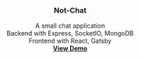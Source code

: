 <br />
<div align="center">
  <h3 align="center">Not-Chat</h3>
  <p align="center">
    A small chat application 
    <br />
    Backend with Express, SocketIO, MongoDB 
    <br />
    Frontend with React, Gatsby
    <br />
    <a href="https://not-chat-io.herokuapp.com/"><strong>View Demo</strong></a>
    <br />
  </p>
</div>
